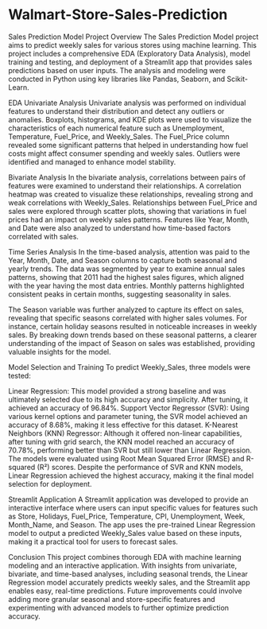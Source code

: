 # Walmart-Store-Sales-Prediction
Sales Prediction Model
Project Overview
The Sales Prediction Model project aims to predict weekly sales for various stores using machine learning. This project includes a comprehensive EDA (Exploratory Data Analysis), model training and testing, and deployment of a Streamlit app that provides sales predictions based on user inputs. The analysis and modeling were conducted in Python using key libraries like Pandas, Seaborn, and Scikit-Learn.

EDA
Univariate Analysis
Univariate analysis was performed on individual features to understand their distribution and detect any outliers or anomalies. Boxplots, histograms, and KDE plots were used to visualize the characteristics of each numerical feature such as Unemployment, Temperature, Fuel_Price, and Weekly_Sales. The Fuel_Price column revealed some significant patterns that helped in understanding how fuel costs might affect consumer spending and weekly sales. Outliers were identified and managed to enhance model stability.

Bivariate Analysis
In the bivariate analysis, correlations between pairs of features were examined to understand their relationships. A correlation heatmap was created to visualize these relationships, revealing strong and weak correlations with Weekly_Sales. Relationships between Fuel_Price and sales were explored through scatter plots, showing that variations in fuel prices had an impact on weekly sales patterns. Features like Year, Month, and Date were also analyzed to understand how time-based factors correlated with sales.

Time Series Analysis
In the time-based analysis, attention was paid to the Year, Month, Date, and Season columns to capture both seasonal and yearly trends. The data was segmented by year to examine annual sales patterns, showing that 2011 had the highest sales figures, which aligned with the year having the most data entries. Monthly patterns highlighted consistent peaks in certain months, suggesting seasonality in sales.

The Season variable was further analyzed to capture its effect on sales, revealing that specific seasons correlated with higher sales volumes. For instance, certain holiday seasons resulted in noticeable increases in weekly sales. By breaking down trends based on these seasonal patterns, a clearer understanding of the impact of Season on sales was established, providing valuable insights for the model.

Model Selection and Training
To predict Weekly_Sales, three models were tested:

Linear Regression: This model provided a strong baseline and was ultimately selected due to its high accuracy and simplicity. After tuning, it achieved an accuracy of 96.84%.
Support Vector Regressor (SVR): Using various kernel options and parameter tuning, the SVR model achieved an accuracy of 8.68%, making it less effective for this dataset.
K-Nearest Neighbors (KNN) Regressor: Although it offered non-linear capabilities, after tuning with grid search, the KNN model reached an accuracy of 70.78%, performing better than SVR but still lower than Linear Regression.
The models were evaluated using Root Mean Squared Error (RMSE) and R-squared (R²) scores. Despite the performance of SVR and KNN models, Linear Regression achieved the highest accuracy, making it the final model selection for deployment.

Streamlit Application
A Streamlit application was developed to provide an interactive interface where users can input specific values for features such as Store, Holidays, Fuel_Price, Temperature, CPI, Unemployment, Week, Month_Name, and Season. The app uses the pre-trained Linear Regression model to output a predicted Weekly_Sales value based on these inputs, making it a practical tool for users to forecast sales.

Conclusion
This project combines thorough EDA with machine learning modeling and an interactive application. With insights from univariate, bivariate, and time-based analyses, including seasonal trends, the Linear Regression model accurately predicts weekly sales, and the Streamlit app enables easy, real-time predictions. Future improvements could involve adding more granular seasonal and store-specific features and experimenting with advanced models to further optimize prediction accuracy.






